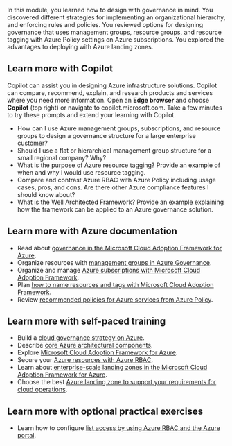 In this module, you learned how to design with governance in mind. You discovered different strategies for implementing an organizational hierarchy, and enforcing rules and policies. You reviewed options for designing governance that uses management groups, resource groups, and resource tagging with Azure Policy settings on Azure subscriptions. You explored the advantages to deploying with Azure landing zones.

## Learn more with Copilot

Copilot can assist you in designing Azure infrastructure solutions. Copilot can compare, recommend, explain, and research products and services where you need more information. Open an **Edge browser** and choose **Copilot** (top right) or navigate to copilot.microsoft.com. Take a few minutes to try these prompts and extend your learning with Copilot.
- How can I use Azure management groups, subscriptions, and resource groups to design a governance structure for a large enterprise customer?
- Should I use a flat or hierarchical management group structure for a small regional company? Why?
- What is the purpose of Azure resource tagging? Provide an example of when and why I would use resource tagging. 
- Compare and contrast Azure RBAC with Azure Policy including usage cases, pros, and cons. Are there other Azure compliance features I should know about?
- What is the Well Architected Framework? Provide an example explaining how the framework can be applied to an Azure governance solution.


## Learn more with Azure documentation

- Read about [governance in the Microsoft Cloud Adoption Framework for Azure](/azure/cloud-adoption-framework/govern).
- Organize resources with [management groups in Azure Governance](/azure/governance/management-groups/overview).
- Organize and manage [Azure subscriptions with Microsoft Cloud Adoption Framework](/azure/cloud-adoption-framework/ready/azure-best-practices/organize-subscriptions).
- Plan [how to name resources and tags with Microsoft Cloud Adoption Framework](/azure/cloud-adoption-framework/decision-guides/resource-tagging/?toc=/azure/azure-resource-manager/management/toc.json).
- Review [recommended policies for Azure services from Azure Policy](/azure/governance/policy/concepts/recommended-policies).

## Learn more with self-paced training

- Build a [cloud governance strategy on Azure](/learn/modules/build-cloud-governance-strategy-azure).
- Describe [core Azure architectural components](/learn/modules/azure-architecture-fundamentals).
- Explore [Microsoft Cloud Adoption Framework for Azure](/learn/modules/microsoft-cloud-adoption-framework-for-azure).
- Secure your [Azure resources with Azure RBAC](/learn/modules/secure-azure-resources-with-rbac).
- Learn about [enterprise-scale landing zones in the Microsoft Cloud Adoption Framework for Azure](/learn/modules/enterprise-scale-introduction).
- Choose the best [Azure landing zone to support your requirements for cloud operations](/learn/modules/cloud-adoption-framework-ready).

## Learn more with optional practical exercises

- Learn how to configure [list access by using Azure RBAC and the Azure portal](/learn/modules/secure-azure-resources-with-rbac/4-list-access?source=learn).